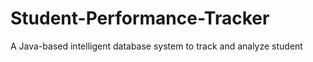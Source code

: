 # Student-Performance-Tracker
A Java-based intelligent database system to track and analyze student 
